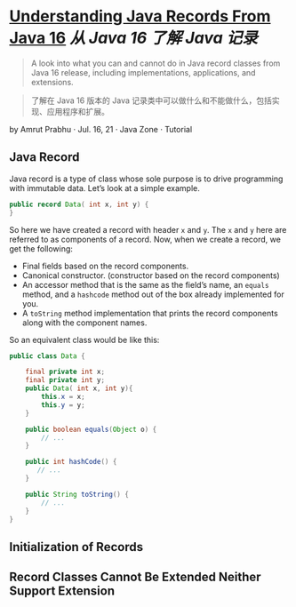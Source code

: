 # [Understanding Java Records From Java 16](https://dzone.com/articles/what-are-java-records) _从 Java 16 了解 Java 记录_


> A look into what you can and cannot do in Java record classes from Java 16 release, including implementations, applications, and extensions.


> 了解在 Java 16 版本的 Java 记录类中可以做什么和不能做什么，包括实现、应用程序和扩展。


by Amrut Prabhu · Jul. 16, 21 · Java Zone · Tutorial


## Java Record


Java record is a type of class whose sole purpose is to drive programming with immutable data. 
Let’s look at a simple example.


```java
public record Data( int x, int y) {
}
```


So here we have created a record with header `x` and `y`. 
The `x` and `y` here are referred to as components of a record. 
Now, when we create a record, we get the following:


* Final fields based on the record components.
* Canonical constructor. (constructor based on the record components)
* An accessor method that is the same as the field’s name, an `equals` method, and a `hashcode` method out of the box already implemented for you.
* A `toString` method implementation that prints the record components along with the component names.


So an equivalent class would be like this:


```java
public class Data {

    final private int x;
    final private int y;
    public Data( int x, int y){
        this.x = x;
        this.y = y;
    }

    public boolean equals(Object o) {
        // ...
    }

    public int hashCode() {
       // ...
    }

    public String toString() {
        // ...
    }
}
```


## Initialization of Records


## Record Classes Cannot Be Extended Neither Support Extension
